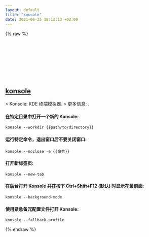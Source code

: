 ```yaml
---
layout: default
title: "konsole"
date: 2021-06-25 18:12:13 +02:00
---
```

{% raw %}
<h2 id="konsole">
  <a href="/zh/linux/konsole.html">konsole</a> <a href="#konsole"><svg class="icon">
    <use href="/assets/images/unicode_sprite.svg#link" />
  </svg></a>
</h2>
> Konsole: KDE 终端模拟器.
> 更多信息: <https://konsole.kde.org>.

#### 在特定目录中打开一个新的 Konsole:
```shell
konsole --workdir {{path/to/directory}}
```
#### 运行特定命令，退出窗口后不要关闭窗口:
```shell
konsole --noclose -e {{命令}}
```
#### 打开新标签页:
```shell
konsole --new-tab
```
#### 在后台打开 Konsole 并在按下 Ctrl+Shift+F12 (默认) 时显示在最前面:
```shell
konsole --background-mode
```
#### 使用紧急备冗配置文件打开 Konsole:
```shell
konsole --fallback-profile
```
{% endraw %}